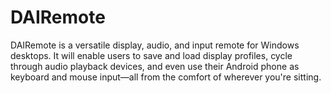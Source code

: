 # DAIRemote
DAIRemote is a versatile display, audio, and input remote for Windows desktops. It will enable users to save and load display profiles, cycle through audio playback devices, and even use their Android phone as keyboard and mouse input—all from the comfort of wherever you're sitting.
